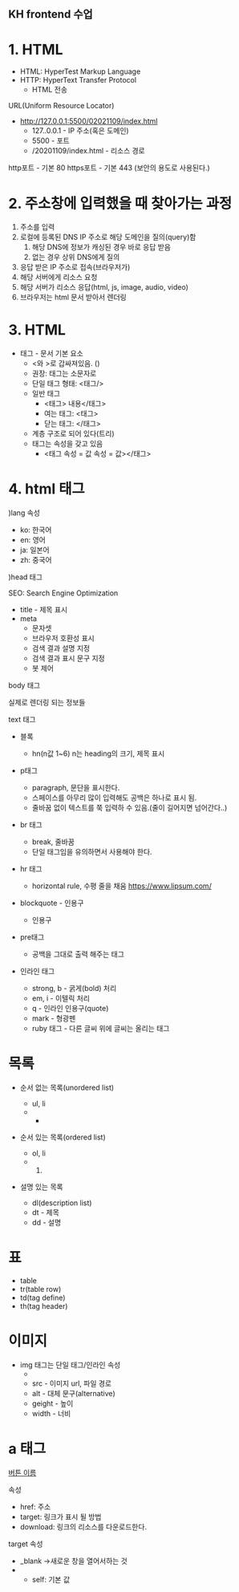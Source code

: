 ## KH frontend 수업

# 1.  HTML

- HTML: HyperTest Markup Language
- HTTP: HyperText Transfer Protocol
    - HTML 전송

URL(Uniform Resource Locator)
- http://127.0.0.1:5500/02021109/index.html
  - 127..0.0.1 - IP 주소(혹은 도메인)
  - 5500 - 포트
  - /20201109/index.html - 리소스 경로

http포트 - 기본 80
https포트 - 기본 443 (보안의 용도로 사용된다.)


# 2. 주소창에 입력했을 때 찾아가는 과정

1. 주소를 입력
2. 로컬에 등록된 DNS IP 주소로 해당 도메인을 질의(query)함
   1. 해당 DNS에 정보가 캐싱된 경우 바로 응답 받음
   2. 없는 경우 상위 DNS에게 질의
3. 응답 받은 IP 주소로 접속(브라우저가)
4. 해당 서버에게 리소스 요청
5. 해당 서버가 리소스 응답(html, js, image, audio, video)
6. 브라우저는 html 문서 받아서 렌더링

# 3. HTML

- 태그 - 문서 기본 요소
  - <와 >로 갑싸져있음. (<html>)
  - 권장: 태그는 소문자로
  - 단일 태그 형태: <태그/>
  - 일반 태그
    - <태그> 내용</태그>
    - 여는 태그: <태그>
    - 닫는 태그: </태그>
  - 계층 구조로 되어 있다(트리)
  - 태그는 속성을 갖고 있음
    - <태그 속성 = 값   속성 = 값></태그>

# 4. html 태그

)lang 속성

- ko: 한국어
- en: 영어
- ja: 일본어
- zh: 중국어


)head 태그

SEO: Search Engine Optimization
- title - 제목 표시
- meta
  - 문자셋
  - 브라우저 호환성 표시
  - 검색 결과 설명 지정
  - 검색 결과 표시 문구 지정
  - 봇 제어


body 태그

실제로 렌더링 되는 정보들


text 태그

- 블록
  - hn(n값 1~6) n는 heading의 크기, 제목 표시 

- p태그
  - paragraph, 문단을 표시한다.
  - 스페이스를 아무리 많이 입력해도 공백은 하나로 표시 됨.
  - 줄바꿈 없이 텍스트를 쭉 입력하 수 있음.(줄이 길어지면 넘어간다..)

- br 태그
  - break, 줄바꿈
  - 단일 태그임을 유의하면서 사용해야 한다.

- hr 태그
  - horizontal rule, 수평 줄을 채움  https://www.lipsum.com/

- blockquote - 인용구
  - 인용구


- pre태그
  - 공백을 그대로 출력 해주는 태그


- 인라인 태그
  - strong, b - 굵게(bold) 처리
  - em, i - 이텔릭 처리
  - q - 인라인 인용구(quote)
  - mark - 형광펜
  - ruby 태그 - 다른 글씨 위에 글씨는 올리는 태그


# 목록

- 순서 없는 목록(unordered list)
  - ul, li
  - <ul><li> </li></ul>


- 순서 있는 목록(ordered list)
  - ol, li
  - <ol><li></li></ol>

- 설명 있는 목록
  - dl(description list)
  - dt - 제목
  - dd - 설명


# 표

- table
- tr(table row)
- td(tag define) 
- th(tag header)

# 이미지

- img 태그는 단일 태그/인라인 속성
  - <img ser = "이미지url(또는 파일의 경로)"/>
  - src - 이미지 url, 파일 경로
  - alt - 대체 문구(alternative)
  - geight - 높이
  - width - 너비

# a 태그

<a href = "링크">버튼 이름</a>

속성
- href: 주소
- target: 링크가 표시 될 방법
- download: 링크의 리소스를 다운로드한다.

target 속성
- _blank ->새로운 창을 열어서하는 것
- - self: 기본 값